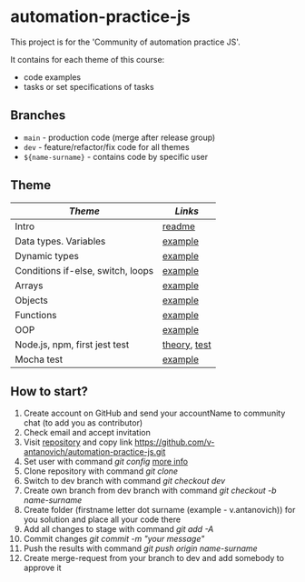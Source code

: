 # automation-practice-js

This project is for the 'Community of automation practice JS'.

It contains for each theme of this course:

- code examples
- tasks or set specifications of tasks

## Branches

* `main` - production code (merge after release group)
* `dev` - feature/refactor/fix code for all themes
* `${name-surname}` - contains code by specific user

## Theme

| *Theme*  | *Links* |
| ------------- | ------------- |
| Intro | [readme](README.md) |
| Data types. Variables | [example](src/basics/variables.js) |
| Dynamic types | [example](src/basics/dynamicType.js) |
| Conditions if-else, switch, loops | [example](src/basics/conditions_loops.js) |
| Arrays | [example](src/basics/arrays.js) |
| Objects | [example](src/basics/objects.js) |
| Functions | [example](src/basics/functions.js) |
| OOP | [example](src/basics/classes.js) |
| Node.js, npm, first jest test | [theory](src/basics/nodeNpm.js), [test](src/tests/first.test.js) |
| Mocha test | [example](src/mocha-tests/mocha-examples.js) |

## How to start?

   1. Create account on GitHub аnd send your accountName to community chat (to add you as contributor) 
   2. Check email and accept invitation
   3. Visit [repository](https://github.com/v-antanovich/automation-practice-js) and copy link https://github.com/v-antanovich/automation-practice-js.git
   4. Set user with command *git config* [more info](https://godelonline.sharepoint.com/Functions/ResearchAndDevelopment/SitePages/Workshop--Git-and-GitHub.aspx)
   5. Clone repository with command *git clone*
   6. Switch to dev branch with command *git checkout dev*
   7. Create own branch from dev branch with command *git checkout -b name-surname*
   8. Create folder (firstname letter dot surname (example - v.antanovich)) for you solution and place all your code there
   9. Add all changes to stage with command *git add -A*
   10. Commit changes *git commit -m "your message"*
   11. Push the results with command *git push origin name-surname*
   12. Create merge-request from your branch to dev and add somebody to approve it
